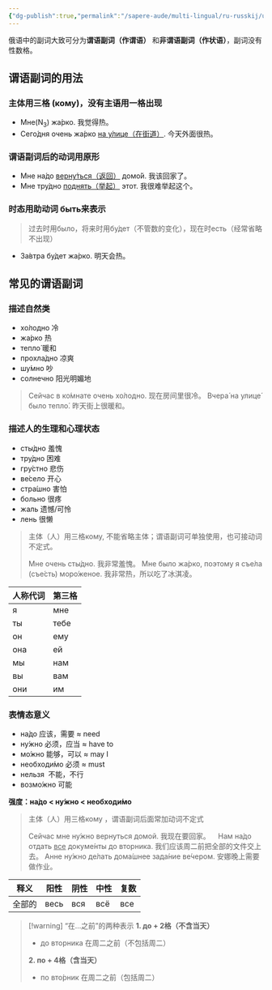 ```yaml
---
{"dg-publish":true,"permalink":"/sapere-aude/multi-lingual/ru-russkij/urok-11/","dgPassFrontmatter":true}
---
```



俄语中的副词大致可分为**谓语副词（作谓语）** 和**非谓语副词（作状语）**，副词没有性数格。

## 谓语副词的用法
### 主体用三格 (кому)，没有主语用一格出现
- Мне(N<sub>3</sub>) жа́рко.  我觉得热。
- Сего́дня очень жа́рко <u>на у́лице（在街道）</u>.  今天外面很热。

### 谓语副词后的动词用原形
- Мне на́до <u>верну́ться（返回）</u> домо́й.  我该回家了。
- Мне тру́дно <u>поднять（举起）</u> этот.  我很难举起这个。

### 时态用助动词 быть来表示
> 过去时用было，将来时用бу́дет（不管数的变化），现在时есть（经常省略不出现）
- За́втра бу́дет жа́рко. 明天会热。

## 常见的谓语副词
### 描述自然类
- хо́лодно 冷
- жа́рко 热
- тепло́ 暖和
- прохла́дно 凉爽
- шу́мно 吵
- солнечно 阳光明媚地

> Сейчас в ко́мнате очень хо́лодно.  现在房间里很冷。
> Вчера́ на улице́ было тепло́.  昨天街上很暖和。

### 描述人的生理和心理状态
- сты́дно 羞愧
- тру́дно 困难
- гру́стно 悲伤
- ве́село 开心
- стра́шно 害怕
- больно 很疼
- жаль 遗憾/可怜
- лень 很懒 

> 主体（人）用三格кому, 不能省略主体；谓语副词可单独使用，也可接动词不定式。
> 
> Мне очень сты́дно.  我非常羞愧。
> Мне было жа́рко, поэтому я съе́ла (съе́сть) моро́женое.  我非常热，所以吃了冰淇凌。

| 人称代词 | 第三格  |
| ---- | ---- |
| я    | мне  |
| ты   | тебе |
| он   | ему  |
| она  | ей   |
| мы   | нам  |
| вы   | вам  |
| они  | им   |

### 表情态意义
- на́до 应该，需要 ≈ need
- ну́жно 必须，应当 ≈ have to
- мо́жно 能够，可以 ≈ may I
- необходи́мо 必须 ≈ must
- нельзя  不能，不行
- возмо́жно 可能

**强度：на́до < ну́жно < необходи́мо**

> 主体（人）用三格кому ，谓语副词后面常加动词不定式
> 
> Сейчас мне ну́жно вернуться домой.  我现在要回家。   
> Нам на́до отдать <u>все</u> докуме́нты до вторника.  我们应该周二前把全部的文件交上去。
> Анне ну́жно де́лать дома́шнее зада́ние ве́чером.  安娜晚上需要做作业。

|    释义    | 阳性           | 阴性          | 中性          | 复数          |
| :------: | ------------ | ----------- | ----------- | ----------- |
|   全部的    | весь         | вся         | всё         | все         |
> [!warning]  “在…之前”的两种表示
> **1. до + 2格（不含当天）**
> - до вторника 在周二之前（不包括周二）
> 
> **2. по + 4格（含当天）**
> - по вто́рник 在周二之前（包括周二）